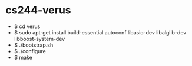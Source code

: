 # cs244-verus

* $ cd verus
* $ sudo apt-get install build-essential autoconf libasio-dev libalglib-dev libboost-system-dev
* $ ./bootstrap.sh
* $ ./configure
* $ make
